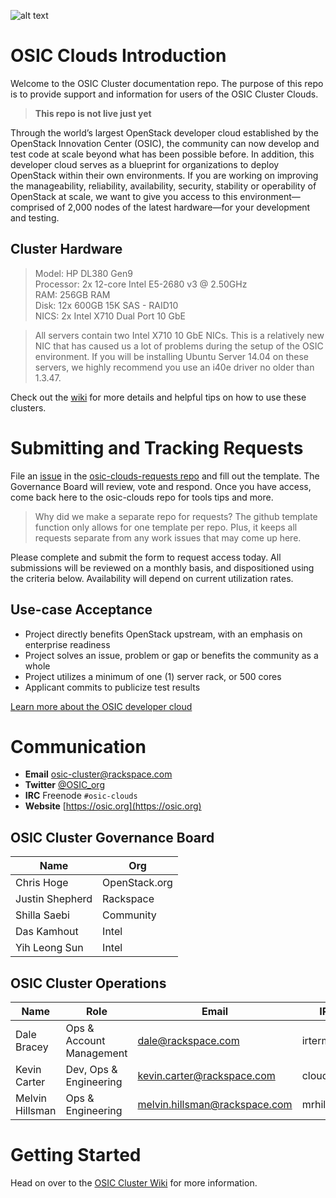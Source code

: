 ![alt text](https://01.org/sites/default/files/pictures/openstack04.png)

# OSIC Clouds Introduction
Welcome to the OSIC Cluster documentation repo. The purpose of this repo is to provide support and information for users of the OSIC Cluster Clouds.

> **This repo is not live just yet**

Through the world’s largest OpenStack developer cloud established by the OpenStack Innovation Center (OSIC), the community can now develop and test code at scale beyond what has been possible before. In addition, this developer cloud serves as a blueprint for organizations to deploy OpenStack within their own environments.
If you are working on improving the manageability, reliability, availability, security, stability or operability of OpenStack at scale, we want to give you access to this environment—comprised of 2,000 nodes of the latest hardware—for your development and testing.

## Cluster Hardware
> Model: HP DL380 Gen9  
> Processor: 2x 12-core Intel E5-2680 v3 @ 2.50GHz  
> RAM: 256GB RAM  
> Disk: 12x 600GB 15K SAS - RAID10  
> NICS: 2x Intel X710 Dual Port 10 GbE  

> All servers contain two Intel X710 10 GbE NICs. This is a relatively new NIC that has caused us a lot of problems during the setup of the OSIC environment. If you will be installing Ubuntu Server 14.04 on these servers, we highly recommend you use an i40e driver no older than 1.3.47.

Check out the [wiki](https://github.com/osic/osic-clouds/wiki) for more details and helpful tips on how to use these clusters.

# Submitting and Tracking Requests
File an [issue](https://github.com/osic/osic-clouds-requests/issues) in the [osic-clouds-requests repo](https://github.com/osic/osic-clouds-requests) and fill out the template. The Governance Board will review, vote and respond. Once you have access, come back here to the osic-clouds repo for tools tips and more.

> Why did we make a separate repo for requests? The github template function only allows for one template per repo. Plus, it keeps all requests separate from any work issues that may come up here.

Please complete and submit the form to request access today. All submissions will be reviewed on a monthly basis, and dispositioned using the criteria below. Availability will depend on current utilization rates.
 
## Use-case Acceptance
 - Project directly benefits OpenStack upstream, with an emphasis on enterprise readiness
 - Project solves an issue, problem or gap or benefits the community as a whole
 - Project utilizes a minimum of one (1) server rack, or 500 cores
 - Applicant commits to publicize test results

 [Learn more about the OSIC developer cloud](https://osic.org/sites/osic.org/files/OSIC_Exposed_final_web.pdf)

# Communication
 - **Email**  osic-cluster@rackspace.com
 - **Twitter** [@OSIC_org](https://twitter.com/OSIC_org)
 - **IRC** Freenode `#osic-clouds`
 - **Website** [https://osic.org](https://osic.org)

## OSIC Cluster Governance Board
| Name | Org |
| --- | --- |
| Chris Hoge| OpenStack.org |
| Justin Shepherd | Rackspace |
| Shilla Saebi | Community |
| Das Kamhout | Intel |
| Yih Leong Sun | Intel |

## OSIC Cluster Operations
| Name | Role | Email | IRC | Twitter |
| --- | --- | --- | --- | --- |
| Dale Bracey | Ops & Account Management | dale@rackspace.com | irtermite | [@irtermite](https://twitter.com/irtermite) |
| Kevin Carter | Dev, Ops & Engineering | kevin.carter@rackspace.com | cloudnull | [@cloudnull](https://twitter.com/cloudnull) |
| Melvin Hillsman | Ops & Engineering | melvin.hillsman@rackspace.com | mrhillsman | [@mrhillsman](https://twitter.com/mrhillsman) |

# Getting Started
Head on over to the [OSIC Cluster Wiki](https://github.com/osic/osic-clouds/wiki) for more information.
